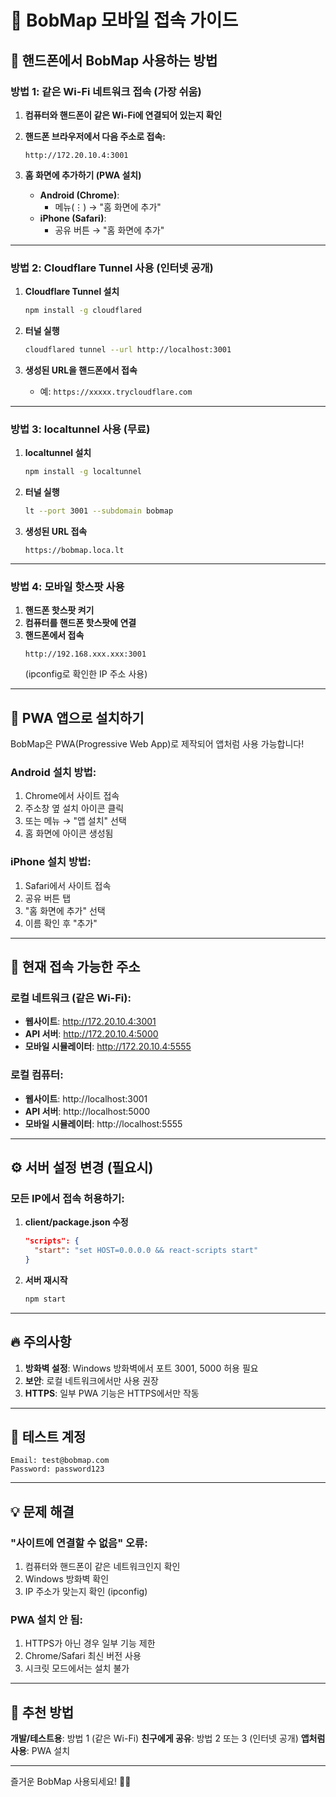# 📱 BobMap 모바일 접속 가이드

## 🌟 핸드폰에서 BobMap 사용하는 방법

### 방법 1: 같은 Wi-Fi 네트워크 접속 (가장 쉬움)

1. **컴퓨터와 핸드폰이 같은 Wi-Fi에 연결되어 있는지 확인**

2. **핸드폰 브라우저에서 다음 주소로 접속:**
   ```
   http://172.20.10.4:3001
   ```

3. **홈 화면에 추가하기 (PWA 설치)**
   - **Android (Chrome)**: 
     - 메뉴(⋮) → "홈 화면에 추가"
   - **iPhone (Safari)**: 
     - 공유 버튼 → "홈 화면에 추가"

---

### 방법 2: Cloudflare Tunnel 사용 (인터넷 공개)

1. **Cloudflare Tunnel 설치**
   ```bash
   npm install -g cloudflared
   ```

2. **터널 실행**
   ```bash
   cloudflared tunnel --url http://localhost:3001
   ```

3. **생성된 URL을 핸드폰에서 접속**
   - 예: `https://xxxxx.trycloudflare.com`

---

### 방법 3: localtunnel 사용 (무료)

1. **localtunnel 설치**
   ```bash
   npm install -g localtunnel
   ```

2. **터널 실행**
   ```bash
   lt --port 3001 --subdomain bobmap
   ```

3. **생성된 URL 접속**
   ```
   https://bobmap.loca.lt
   ```

---

### 방법 4: 모바일 핫스팟 사용

1. **핸드폰 핫스팟 켜기**
2. **컴퓨터를 핸드폰 핫스팟에 연결**
3. **핸드폰에서 접속**
   ```
   http://192.168.xxx.xxx:3001
   ```
   (ipconfig로 확인한 IP 주소 사용)

---

## 🚀 PWA 앱으로 설치하기

BobMap은 PWA(Progressive Web App)로 제작되어 앱처럼 사용 가능합니다!

### Android 설치 방법:
1. Chrome에서 사이트 접속
2. 주소창 옆 설치 아이콘 클릭
3. 또는 메뉴 → "앱 설치" 선택
4. 홈 화면에 아이콘 생성됨

### iPhone 설치 방법:
1. Safari에서 사이트 접속
2. 공유 버튼 탭
3. "홈 화면에 추가" 선택
4. 이름 확인 후 "추가"

---

## 📡 현재 접속 가능한 주소

### 로컬 네트워크 (같은 Wi-Fi):
- **웹사이트**: http://172.20.10.4:3001
- **API 서버**: http://172.20.10.4:5000
- **모바일 시뮬레이터**: http://172.20.10.4:5555

### 로컬 컴퓨터:
- **웹사이트**: http://localhost:3001
- **API 서버**: http://localhost:5000
- **모바일 시뮬레이터**: http://localhost:5555

---

## ⚙️ 서버 설정 변경 (필요시)

### 모든 IP에서 접속 허용하기:

1. **client/package.json 수정**
   ```json
   "scripts": {
     "start": "set HOST=0.0.0.0 && react-scripts start"
   }
   ```

2. **서버 재시작**
   ```bash
   npm start
   ```

---

## 🔥 주의사항

1. **방화벽 설정**: Windows 방화벽에서 포트 3001, 5000 허용 필요
2. **보안**: 로컬 네트워크에서만 사용 권장
3. **HTTPS**: 일부 PWA 기능은 HTTPS에서만 작동

---

## 📱 테스트 계정

```
Email: test@bobmap.com
Password: password123
```

---

## 💡 문제 해결

### "사이트에 연결할 수 없음" 오류:
1. 컴퓨터와 핸드폰이 같은 네트워크인지 확인
2. Windows 방화벽 확인
3. IP 주소가 맞는지 확인 (ipconfig)

### PWA 설치 안 됨:
1. HTTPS가 아닌 경우 일부 기능 제한
2. Chrome/Safari 최신 버전 사용
3. 시크릿 모드에서는 설치 불가

---

## 🎯 추천 방법

**개발/테스트용**: 방법 1 (같은 Wi-Fi)
**친구에게 공유**: 방법 2 또는 3 (인터넷 공개)
**앱처럼 사용**: PWA 설치

---

즐거운 BobMap 사용되세요! 🍴✨
